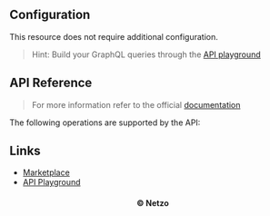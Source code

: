 ## Configuration

This resource does not require additional configuration.

> Hint: Build your GraphQL queries through the
> [API playground](https://api.hashnode.com/)

## API Reference

> For more information refer to the official [documentation](#links)

The following operations are supported by the API:

## Links

- [Marketplace](https://app.netzo.io/resources/resource-http-hashnode)
- [API Playground](https://api.hashnode.com/)

<div align="center">
  <h4>© Netzo</h4>
</div>

